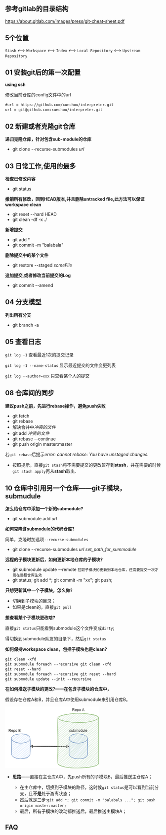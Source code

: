 ## 参考gitlab的目录结构

https://about.gitlab.com/images/press/git-cheat-sheet.pdf

## 5个位置

`Stash` <-->  `Workspace` <--> `Index` <--> `Local Repository` <--> `Upstream Repository`

## 01 安装git后的第一次配置

**using ssh**

修改当前仓库的config文件中的url

```
#url = https://github.com/xuechou/interpreter.git
url = git@github.com:xuechou/interpreter.git
```

## 02 新建或者克隆git仓库

**递归克隆仓库，针对包含sub-module的仓库**

- git clone --recurse-submodules *url*


## 03 日常工作,使用的最多

**检查已修改内容**

- git status

**撤销所有修改，回到HEAD版本,并且删除untracked file,此方法可以保证workspace clean**

- git reset --hard HEAD
- git clean -df -x ./

**新增提交**

- git add *
- git commit -m "balabala"

**删除提交中的某个文件**

- git restore --staged *someFile*

**追加提交,或者修改当前提交的Log**

- git commit --amend

## 04 分支模型

**列出所有分支**

- git branch -a

## 05 查看日志

`git log -1` 查看最近1次的提交记录

`git log -1 --name-status` 显示最近提交的文件变更列表

`git log --author=xxx` 只查看某个人的提交

## 08 仓库间的同步

**建议push之前，先进行rebase操作，避免push失败**

- git fetch
- git rebase
- 解决合并中*冲突的文件*
- git add  *冲突的文件*
- git rebase --continue
- git push origin master:master

若`git rebase`后提示*error: cannot rebase: You have unstaged changes.*

- 按照提示，直接`git stash`将不需要提交的更改暂存到**stash**，并在需要的时候`git stash apply`再从**stash**取出.

## 10 仓库中引用另一个仓库——git子模块，submudule

**怎么给仓库中添加一个新的submodule?**

- git submodule add *url*

**如何克隆含submodule的代码仓库?**

简单，克隆时加选项`--recurse-submodules`

- git clone --recurse-submodules *url* *set_path_for_summodule*

**远程的子模块更新后，如何更新本地仓库的子模块?**

- git submodule update --remote   `拉取子模块的更新到本地仓库，还需要提交一次才能在远程仓库生效`
- git status; git add *; git commit -m "xx"; git push;

**只想更新其中一个子模块，怎么做?**

- 切换到子模块的目录；
- 如果是clean的，直接`git pull`

**想查看某个子模块更改啥?**

直接`git status`只能看到submodule这个文件变成`dirty`; 

得切换到submodule队友的目录下，然后`git status`

**如何保持workspace clean，包括子模块也是clean?**

```git
git clean -xfd
git submodule foreach --recursive git clean -xfd
git reset --hard
git submodule foreach --recursive git reset --hard
git submodule update --init --recursive
```
**在如何推送子模块的更改?——在包含子模块的仓库中，**

假设存在仓库A和B，并且仓库A中使用submodule来引用仓库B。

![pic](./git.submodule.demo.png)

- **思路**——直接在主仓库A中，先push所有的子模块B，最后推送主仓库A；

    - 在主仓库中，切换到子模块的路径，这时候`git status`是可以看到当前分支，且**不是**处于游离状态；
    - 然后就是三步:`git add *; git commit -m "balabals ..."; git push origin master:master;`
    - 最后，所有子模块的改动都推送后，最后推送主模块A；


## FAQ